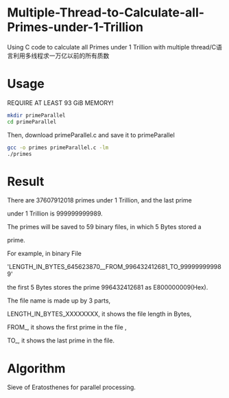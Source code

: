# Multiple-Thread-to-Calculate-all-Primes-under-1-Trillion
Using C code to calculate all Primes under 1 Trillion with multiple thread/C语言利用多线程求一万亿以前的所有质数


# Usage 
REQUIRE AT LEAST 93 GiB MEMORY! 
```bash
mkdir primeParallel
cd primeParallel
```
Then, download primeParallel.c and save it to primeParallel
```bash
gcc -o primes primeParallel.c -lm
./primes
```

# Result
There are 37607912018 primes under 1 Trillion, and the last prime

under 1 Trillion is 999999999989.

The primes will be saved to 59 binary files, in which 5 Bytes stored a 

prime.

For example, in binary File 

'LENGTH_IN_BYTES_645623870__FROM_996432412681_TO_999999999989'

the first 5 Bytes stores the prime 996432412681 as E800000009(Hex).

The file name is made up by 3 parts, 

LENGTH_IN_BYTES_XXXXXXXX, it shows the file length in Bytes,

FROM_, it shows the first prime in the file ,

TO_, it shows the last prime in the file.

# Algorithm
Sieve of Eratosthenes for parallel processing.
